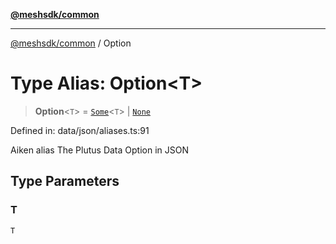 [**@meshsdk/common**](../README.md)

***

[@meshsdk/common](../globals.md) / Option

# Type Alias: Option\<T\>

> **Option**\<`T`\> = [`Some`](Some.md)\<`T`\> \| [`None`](None.md)

Defined in: data/json/aliases.ts:91

Aiken alias
The Plutus Data Option in JSON

## Type Parameters

### T

`T`
